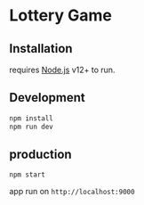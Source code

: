 # Lottery Game

## Installation

requires [Node.js](https://nodejs.org/) v12+ to run.

## Development
```sh
npm install
npm run dev
```

## production
```
npm start
```

app run on `http://localhost:9000`
